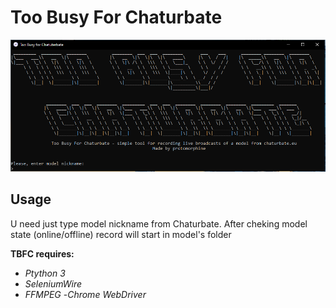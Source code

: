 # Too Busy For Chaturbate
![](main.png) 

## Usage

U need just type model nickname from Chaturbate.
After cheking model state (online/offline) record will start in model's folder

**TBFC requires:**
- *Ptython 3*
- *SeleniumWire*
- *FFMPEG*
-*Chrome WebDriver*
